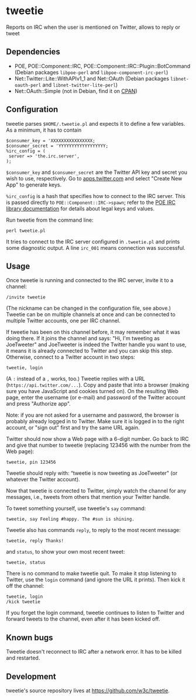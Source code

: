 # tweetie

Reports on IRC when the user is mentioned on Twitter, allows to reply or tweet

## Dependencies

* POE, POE::Component::IRC, POE::Component::IRC::Plugin::BotCommand (Debian packages `libpoe-perl` and `libpoe-component-irc-perl`)
* Net::Twitter::Lite::WithAPIv1_1 and Net::OAuth (Debian packages `libnet-oauth-perl` and `libnet-twitter-lite-perl`)
* Net::OAuth::Simple (not in Debian, find it on [CPAN](https://metacpan.org/pod/Net::OAuth::Simple))

## Configuration

tweetie parses `$HOME/.tweetie.pl` and expects it to define a few variables.
As a minimum, it has to contain

    $consumer_key = 'XXXXXXXXXXXXXXXX;
    $consumer_secret = 'YYYYYYYYYYYYYYYYYY;
    %irc_config = (
     server => 'the.irc.server',
    );

`$consumer_key` and `$consumer_secret` are the Twitter API key and secret you wish to use, respectively.
Go to [apps.twitter.com](https://apps.twitter.com/) and select "Create
New App" to generate keys.

`%irc_config` is a hash that specifies how to connect to the IRC server.  This is passed directly to `POE::Component::IRC->spawn`; refer to the [POE IRC library documentation](https://metacpan.org/pod/POE::Component::IRC#spawn) for details about legal keys and values.

Run tweetie from the command line:

    perl tweetie.pl

It tries to connect to the IRC server configured in `.tweetie.pl` and
prints some diagnostic output. A line `irc_001` means connection was
successful.

## Usage

Once tweetie is running and connected to the IRC server, invite it to
a channel:

    /invite tweetie

(The nickname can be changed in the configuration file, see above.)
Tweetie can be on multiple channels at once and can be connected to
multiple Twitter accounts, one per IRC channel.

If tweetie has been on this channel before, it may remember what it
was doing there. If it joins the channel and says: "Hi, I'm tweeting
as JoeTweeter" and JoeTweeter is indeed the Twitter handle you want to
use, it means it is already connected to Twitter and you can skip this
step. Otherwise, connect to a Twitter account in two steps:

    tweetie, login

(A `:` instead of a `,` works, too.) Tweetie replies with a URL
(`https://api.twitter.com/...`). Copy and paste that into a browser
(making sure you have JavaScript and cookies turned on). On the
resulting Web page, enter the username (or e-mail) and password of the
Twitter account and press "Authorize app".

Note: if you are not asked for a username and password, the browser is
probably already logged in to Twitter. Make sure it is logged in to
the right account, or "sign out" first and try the same URL again.

Twitter should now show a Web page with a 6-digit number. Go back to
IRC and give that number to tweetie (replacing 123456 with the number
from the Web page):

    tweetie, pin 123456

Tweetie should reply with: “tweetie is now tweeting as JoeTweeter" (or
whatever the Twitter account).

Now that tweetie is connected to Twitter, simply watch the channel for
any messages, i.e., tweets from others that mention your Twitter
handle.

To tweet something yourself, use tweetie's `say` command:

    tweetie, say Feeling #happy. The #sun is shining.

Tweetie also has commands `reply`, to reply to the most recent
message:

    tweetie, reply Thanks!

and `status`, to show your own most recent tweet:

    tweetie, status

There is no command to make tweetie quit. To make it stop listening to
Twitter, use the `login` command (and ignore the URL it prints). Then
kick it off the channel:

    tweetie, login
    /kick tweetie

If you forget the login command, tweetie continues to listen to
Twitter and forward tweets to the channel, even after it has been
kicked off.

## Known bugs

Tweetie doesn't reconnect to IRC after a network error. It has to be
killed and restarted.

## Development

tweetie's source repository lives at <https://github.com/w3c/tweetie>.
